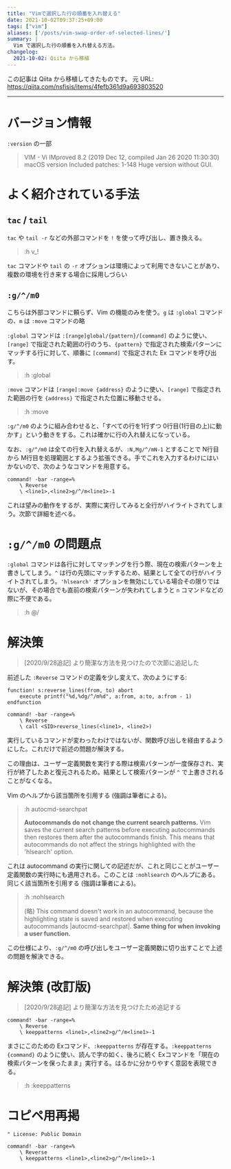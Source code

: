 ```yaml
---
title: "Vimで選択した行の順番を入れ替える"
date: 2021-10-02T09:37:25+09:00
tags: ["vim"]
aliases: ['/posts/vim-swap-order-of-selected-lines/']
summary: |
  Vim で選択した行の順番を入れ替える方法。
changelog:
  2021-10-02: Qiita から移植
---
```


この記事は Qiita から移植してきたものです。
元 URL: https://qiita.com/nsfisis/items/4fefb361d9a693803520


-----------------------------------



# バージョン情報

`:version` の一部

> VIM - Vi IMproved 8.2 (2019 Dec 12, compiled Jan 26 2020 11:30:30)
> macOS version
> Included patches: 1-148
> Huge version without GUI.



# よく紹介されている手法

## `tac` / `tail`

`tac` や `tail -r` などの外部コマンドを `!` を使って呼び出し、置き換える。

> :h v_!

`tac` コマンドや `tail` の `-r` オプションは環境によって利用できないことがあり、複数の環境を行き来する場合に採用しづらい




## `:g/^/m0`

こちらは外部コマンドに頼らず、Vim の機能のみを使う。`g` は `:global` コマンドの、`m` は `:move` コマンドの略

`:global` コマンドは `:[range]global/{pattern}/[command]` のように使い、`[range]` で指定された範囲の行のうち、`{pattern}` で指定された検索パターンにマッチする行に対して、順番に `[command]` で指定された Ex コマンドを呼び出す。

> :h :global

`:move` コマンドは `[range]:move {address}` のように使い、`[range]` で指定された範囲の行を `{address}` で指定された位置に移動させる。

> :h :move

`:g/^/m0` のように組み合わせると、「すべての行を1行ずつ 0行目(1行目の上)に動かす」という動きをする。これは確かに行の入れ替えになっている。

なお、`:g/^/m0` は全ての行を入れ替えるが、`:N,Mg/^/mN-1` とすることで N行目から M行目を処理範囲とするよう拡張できる。手でこれを入力するわけにはいかないので、次のようなコマンドを用意する。

```vim
command! -bar -range=%
    \ Reverse
    \ <line1>,<line2>g/^/m<line1>-1
```

これは望みの動作をするが、実際に実行してみると全行がハイライトされてしまう。次節で詳細を述べる。



# `:g/^/m0` の問題点

`:global` コマンドは各行に対してマッチングを行う際、現在の検索パターンを上書きしてしまう。`^` は行の先頭にマッチするため、結果として全ての行がハイライトされてしまう。`'hlsearch'` オプションを無効にしている場合その限りではないが、その場合でも直前の検索パターンが失われてしまうと `n` コマンドなどの際に不便である。

> :h @/



# 解決策

> [2020/9/28追記]
> より簡潔な方法を見つけたので次節に追記した

前述した `:Reverse` コマンドの定義を少し変えて、次のようにする:

```vim
function! s:reverse_lines(from, to) abort
    execute printf("%d,%dg/^/m%d", a:from, a:to, a:from - 1)
endfunction

command! -bar -range=%
    \ Reverse
    \ call <SID>reverse_lines(<line1>, <line2>)
```

実行しているコマンドが変わったわけではないが、関数呼び出しを経由するようにした。これだけで前述の問題が解決する。

この理由は、ユーザー定義関数を実行する際は検索パターンが一度保存され、実行が終了したあと復元されるため。結果として検索パターンが `^` で上書きされることがなくなる。

Vim のヘルプから該当箇所を引用する (強調は筆者による)。

> :h autocmd-searchpat
>
> **Autocommands do not change the current search patterns.**  Vim saves the current
> search patterns before executing autocommands then restores them after the
> autocommands finish.  This means that autocommands do not affect the strings
> highlighted with the 'hlsearch' option.

これは autocommand の実行に関しての記述だが、これと同じことがユーザー定義関数の実行時にも適用される。このことは `:nohlsearch` のヘルプにある。同じく該当箇所を引用する (強調は筆者による)。

> :h :nohlsearch
>
> (略) This command doesn't work in an autocommand, because
> the highlighting state is saved and restored when
> executing autocommands |autocmd-searchpat|.
> **Same thing for when invoking a user function.**

この仕様により、`:g/^/m0` の呼び出しをユーザー定義関数に切り出すことで上述の問題を解決できる。


# 解決策 (改訂版)

> [2020/9/28追記]
> より簡潔な方法を見つけたため追記する

```vim
command! -bar -range=%
    \ Reverse
    \ keeppatterns <line1>,<line2>g/^/m<line1>-1
```

まさにこのための Exコマンド、`:keeppatterns` が存在する。`:keeppatterns {command}` のように使い、読んで字の如く、後ろに続く Exコマンドを「現在の検索パターンを保ったまま」実行する。はるかに分かりやすく意図を表現できる。

> :h :keeppatterns


# コピペ用再掲


```vim
" License: Public Domain

command! -bar -range=%
    \ Reverse
    \ keeppatterns <line1>,<line2>g/^/m<line1>-1
```

